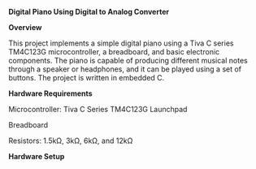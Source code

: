 **Digital Piano Using Digital to Analog Converter**

**Overview**

This project implements a simple digital piano using a Tiva C series TM4C123G microcontroller, a breadboard, and basic electronic components. The piano is capable of producing different musical notes through a speaker or headphones, and it can be played using a set of buttons. The project is written in embedded C. 

**Hardware Requirements**

Microcontroller: Tiva C Series TM4C123G Launchpad

Breadboard

Resistors: 1.5kΩ, 3kΩ, 6kΩ, and 12kΩ

**Hardware Setup**

